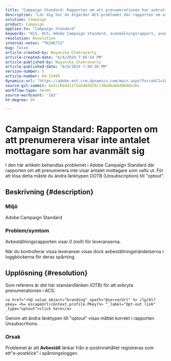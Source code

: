 ```yaml
---
title: "Campaign Standard: Rapporten om att prenumerationen har avbrutits visar inte antalet mottagare som har avanmält sig"
description: "Lär dig hur du åtgärdar ACS-problemet där rapporten om att prenumerera visar 0 (noll) för leveranserna. Ändra länktypen för att välja."
solution: Campaign
product: Campaign
applies-to: "Campaign Standard"
keywords: "KCS, ACS, Adobe Campaign Standard, avanmälningsrapport, avanmälningsspårningshändelse, mottagare, OOTB"
resolution: Resolution
internal-notes: "TK206712"
bug: false
article-created-by: Nayanika Chakravarty
article-created-date: "6/4/2024 7:05:54 PM"
article-published-by: Nayanika Chakravarty
article-published-date: "6/4/2024 7:50:36 PM"
version-number: 5
article-number: KA-15495
dynamics-url: "https://adobe-ent.crm.dynamics.com/main.aspx?forceUCI=1&pagetype=entityrecord&etn=knowledgearticle&id=68f31c70-a522-ef11-840a-002248092444"
source-git-commit: be3ccbbd411f5e6d68d29c130a9ba6b49846e3bc
workflow-type: tm+mt
source-wordcount: '183'
ht-degree: 0%

---
```


# Campaign Standard: Rapporten om att prenumerera visar inte antalet mottagare som har avanmält sig


I den här artikeln behandlas problemet i Adobe Campaign Standard där rapporten om att prenumerera inte visar antalet mottagare som valts ut. För att lösa detta måste du ändra länktypen OOTB (Unsubscription) till &quot;optout&quot;.

## Beskrivning {#description}


### <b>Miljö</b>

Adobe Campaign Standard

### <b>Problem/symtom</b>

Avbeställningsrapporten visar *0* (noll) för leveranserna.

När du kontrollerar vissa leveranser visas dock avbeställningshändelserna i loggböckerna för deras spårning.


## Upplösning {#resolution}


Som referens är det här standardlänken (OTB) för att avbryta prenumerationen i ACS:


```
<a href="<%@ value object="branding" xpath="@serverUrl" %> /lp/bl?pkey= <%= escapeUrl(context.profile.PKey)%> "_label="Opt-out link" _type="optout">click here</a>
```


Genom att ändra länktypen till &quot;optout&quot; visas måttet korrekt i rapporten Unsubscritions.

### Orsak

Problemet är att <b>Avbeställ</b> länkar från e-postinnehållet registreras som ett&quot;e-postklick&quot; i spårningsloggen.
